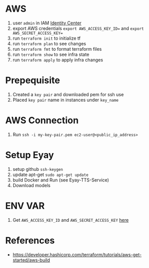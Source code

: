 
# AWS
1. user `admin` in IAM [Identity Center](https://d-9067f56e63.awsapps.com/start) 
1. export AWS credentials `export AWS_ACCESS_KEY_ID=` and `export AWS_SECRET_ACCESS_KEY=`
1. run `terraform init` to initialize tf
1. run `terraform plan` to see changes
1. run `terraform fmt` to format terraform files
1. run `terraform show` to see infra state 
1. run `terraform apply` to apply infra changes 

# Prepequisite
1. Created a `key pair` and downloaded pem for ssh use
1. Placed `key pair` name in instances under `key_name`

# AWS Connection
1. Run `ssh -i my-key-pair.pem ec2-user@<public_ip_address>`

# Setup Eyay
1. setup github `ssh-keygen` 
1. update apt-get
`sudo apt-get update`
1. build Docker and Run (see Eyay-TTS-Service)
1. Download models

# ENV VAR
1. Get `AWS_ACCESS_KEY_ID` and `AWS_SECRET_ACCESS_KEY` [here](https://us-east-1.console.aws.amazon.com/iam/home#/users/details/rsandagon_admin/create-access-key)

# References
* https://developer.hashicorp.com/terraform/tutorials/aws-get-started/aws-build
